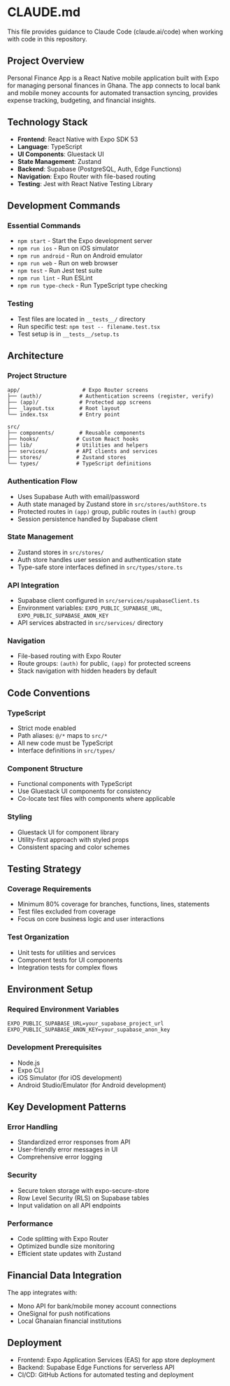 # CLAUDE.md

This file provides guidance to Claude Code (claude.ai/code) when working with code in this repository.

## Project Overview

Personal Finance App is a React Native mobile application built with Expo for managing personal finances in Ghana. The app connects to local bank and mobile money accounts for automated transaction syncing, provides expense tracking, budgeting, and financial insights.

## Technology Stack

- **Frontend**: React Native with Expo SDK 53
- **Language**: TypeScript
- **UI Components**: Gluestack UI
- **State Management**: Zustand
- **Backend**: Supabase (PostgreSQL, Auth, Edge Functions)
- **Navigation**: Expo Router with file-based routing
- **Testing**: Jest with React Native Testing Library

## Development Commands

### Essential Commands
- `npm start` - Start the Expo development server
- `npm run ios` - Run on iOS simulator
- `npm run android` - Run on Android emulator
- `npm run web` - Run on web browser
- `npm test` - Run Jest test suite
- `npm run lint` - Run ESLint
- `npm run type-check` - Run TypeScript type checking

### Testing
- Test files are located in `__tests__/` directory
- Run specific test: `npm test -- filename.test.tsx`
- Test setup is in `__tests__/setup.ts`

## Architecture

### Project Structure
```
app/                    # Expo Router screens
├── (auth)/            # Authentication screens (register, verify)
├── (app)/             # Protected app screens  
├── _layout.tsx        # Root layout
└── index.tsx          # Entry point

src/
├── components/        # Reusable components
├── hooks/            # Custom React hooks
├── lib/              # Utilities and helpers
├── services/         # API clients and services
├── stores/           # Zustand stores
└── types/            # TypeScript definitions
```

### Authentication Flow
- Uses Supabase Auth with email/password
- Auth state managed by Zustand store in `src/stores/authStore.ts`
- Protected routes in `(app)` group, public routes in `(auth)` group
- Session persistence handled by Supabase client

### State Management
- Zustand stores in `src/stores/`
- Auth store handles user session and authentication state
- Type-safe store interfaces defined in `src/types/store.ts`

### API Integration
- Supabase client configured in `src/services/supabaseClient.ts`
- Environment variables: `EXPO_PUBLIC_SUPABASE_URL`, `EXPO_PUBLIC_SUPABASE_ANON_KEY`
- API services abstracted in `src/services/` directory

### Navigation
- File-based routing with Expo Router
- Route groups: `(auth)` for public, `(app)` for protected screens
- Stack navigation with hidden headers by default

## Code Conventions

### TypeScript
- Strict mode enabled
- Path aliases: `@/*` maps to `src/*`
- All new code must be TypeScript
- Interface definitions in `src/types/`

### Component Structure
- Functional components with TypeScript
- Use Gluestack UI components for consistency
- Co-locate test files with components where applicable

### Styling
- Gluestack UI for component library
- Utility-first approach with styled props
- Consistent spacing and color schemes

## Testing Strategy

### Coverage Requirements
- Minimum 80% coverage for branches, functions, lines, statements
- Test files excluded from coverage
- Focus on core business logic and user interactions

### Test Organization
- Unit tests for utilities and services
- Component tests for UI components
- Integration tests for complex flows

## Environment Setup

### Required Environment Variables
```
EXPO_PUBLIC_SUPABASE_URL=your_supabase_project_url
EXPO_PUBLIC_SUPABASE_ANON_KEY=your_supabase_anon_key
```

### Development Prerequisites
- Node.js
- Expo CLI
- iOS Simulator (for iOS development)
- Android Studio/Emulator (for Android development)

## Key Development Patterns

### Error Handling
- Standardized error responses from API
- User-friendly error messages in UI
- Comprehensive error logging

### Security
- Secure token storage with expo-secure-store
- Row Level Security (RLS) on Supabase tables
- Input validation on all API endpoints

### Performance
- Code splitting with Expo Router
- Optimized bundle size monitoring
- Efficient state updates with Zustand

## Financial Data Integration

The app integrates with:
- Mono API for bank/mobile money account connections
- OneSignal for push notifications
- Local Ghanaian financial institutions

## Deployment

- Frontend: Expo Application Services (EAS) for app store deployment
- Backend: Supabase Edge Functions for serverless API
- CI/CD: GitHub Actions for automated testing and deployment